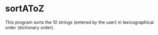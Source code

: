 # sortAToZ
This program sorts the 10 strings (entered by the user) in lexicographical order (dictionary order).
